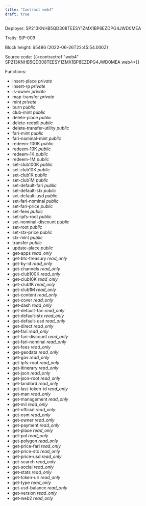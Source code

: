```yaml
---
title: "Contract web4"
draft: true
---
```

Deployer: SP213KNHB5QD308TEESY1ZMX1BP8EZDPG4JWD0MEA

Traits:
SIP-009 



Block height: 65486 (2022-06-26T22:45:54.000Z)

Source code: {{<contractref "web4" SP213KNHB5QD308TEESY1ZMX1BP8EZDPG4JWD0MEA web4>}}

Functions:

* insert-place _private_
* insert-rp _private_
* is-owner _private_
* map-transfer _private_
* mint _private_
* burn _public_
* club-mint _public_
* delete-place _public_
* delete-redpill _public_
* delete-transfer-utility _public_
* fari-mint _public_
* fari-nominal-mint _public_
* redeem-100K _public_
* redeem-10K _public_
* redeem-1K _public_
* redeem-1M _public_
* set-club100K _public_
* set-club10K _public_
* set-club1K _public_
* set-club1M _public_
* set-default-fari _public_
* set-default-stx _public_
* set-default-usd _public_
* set-fari-nominal _public_
* set-fari-price _public_
* set-fees _public_
* set-ipfs-root _public_
* set-nominal-discount _public_
* set-root _public_
* set-stx-price _public_
* stx-mint _public_
* transfer _public_
* update-place _public_
* get-apps _read_only_
* get-btc-treasury _read_only_
* get-by-id _read_only_
* get-channels _read_only_
* get-club100K _read_only_
* get-club10K _read_only_
* get-club1K _read_only_
* get-club1M _read_only_
* get-content _read_only_
* get-cover _read_only_
* get-dash _read_only_
* get-default-fari _read_only_
* get-default-stx _read_only_
* get-default-usd _read_only_
* get-direct _read_only_
* get-fari _read_only_
* get-fari-discount _read_only_
* get-fari-nominal _read_only_
* get-fees _read_only_
* get-geodata _read_only_
* get-gov _read_only_
* get-ipfs-root _read_only_
* get-itinerary _read_only_
* get-json _read_only_
* get-json-root _read_only_
* get-landlord _read_only_
* get-last-token-id _read_only_
* get-man _read_only_
* get-management _read_only_
* get-mil _read_only_
* get-official _read_only_
* get-osm _read_only_
* get-owner _read_only_
* get-payment _read_only_
* get-place _read_only_
* get-pol _read_only_
* get-polygon _read_only_
* get-price-fari _read_only_
* get-price-stx _read_only_
* get-price-usd _read_only_
* get-search _read_only_
* get-social _read_only_
* get-stats _read_only_
* get-token-uri _read_only_
* get-type _read_only_
* get-usd-balance _read_only_
* get-version _read_only_
* get-web2 _read_only_
